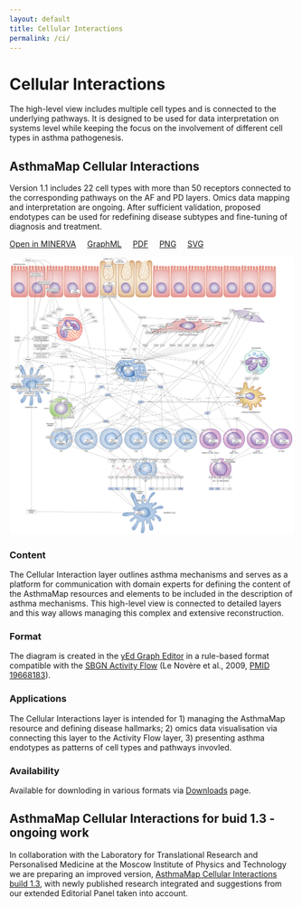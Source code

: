 ```yaml
---
layout: default
title: Cellular Interactions
permalink: /ci/
---
```


# Cellular Interactions

The high-level view includes multiple cell types and is connected to the underlying pathways. It is designed to be used for data interpretation on systems level while keeping the focus on the involvement of different cell types in asthma pathogenesis.  

## AsthmaMap Cellular Interactions

Version 1.1 includes 22 cell types with more than 50 receptors connected to the corresponding pathways on the AF and PD layers. Omics data mapping and interpretation are ongoing. After sufficient validation, proposed endotypes can be used for redefining disease subtypes and fine-tuning of diagnosis and treatment.  

<!--![](/images/ci/AsthmaMapCI-V1.1.png)-->

<a href="https://asthma.uni.lu/minerva/" target="_blank">Open in MINERVA</a> &nbsp; &nbsp;
[GraphML](/images/ci/AsthmaMapCI-V1.1.graphml) &nbsp; &nbsp;
[PDF](/images/ci/AsthmaMapCI-V1.1.pdf) &nbsp; &nbsp;
[PNG](/images/ci/AsthmaMapCI-V1.1.png) &nbsp; &nbsp;
[SVG](/images/ci/AsthmaMapCI-V1.1.svg) 

<a href="/images/ci/AsthmaMapCI-V1.1.svg"><img src="/images/ci/AsthmaMapCI-V1.1.png"/></a>

### Content

The Cellular Interaction layer outlines asthma mechanisms and serves as a platform for communication with domain experts for defining the content of the AsthmaMap resources and elements to be included in the description of asthma mechanisms. This high-level view is connected to detailed layers and this way allows managing this complex and extensive reconstruction.

### Format

The diagram is created in the [yEd Graph Editor](https://www.yworks.com/products/yed#) in a rule-based format compatible with the [SBGN Activity Flow](http://sbgn.org/) (Le Novère et al., 2009, [PMID 19668183](https://www.ncbi.nlm.nih.gov/pubmed/19668183)).

### Applications

The Cellular Interactions layer is intended for 1) managing the AsthmaMap resource and defining disease hallmarks; 2) omics data visualisation via connecting this layer to the Activity Flow layer, 3) presenting asthma endotypes as patterns of cell types and pathways invovled.

### Availability

Available for downloding in various formats via [Downloads](/downloads/) page.

## AsthmaMap Cellular Interactions for buid 1.3 - ongoing work

In collaboration with the Laboratory for Translational Research and Personalised Medicine at the Moscow Institute of Physics and Technology we are preparing an improved version, [AsthmaMap Cellular Interactions build 1.3](/ci3/), with newly published research integrated and suggestions from our extended Editorial Panel taken into account.  
